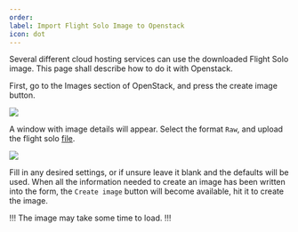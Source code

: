```yaml
---
order: 
label: Import Flight Solo Image to Openstack
icon: dot
---
```


Several different cloud hosting services can use the downloaded Flight Solo image. This page shall describe how to do it with Openstack.

First, go to the Images section of OpenStack, and press the create image button.

![](/images/openstack_images.png)


A window with image details will appear. Select the format `Raw`, and upload the flight solo [file](/cluster_build_methods/what_is_flight_solo/#where-can-i-download-flight-solo).


![](/images/image_create_details.png)


Fill in any desired settings, or if unsure leave it blank and the defaults will be used. When all the information needed to create an image has been written into the form, the `Create image` button will become available, hit it to create the image.

!!!
The image may take some time to load.
!!!



